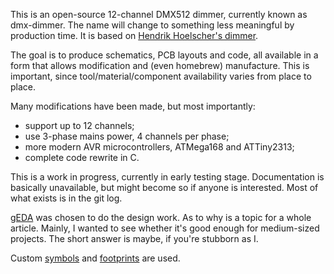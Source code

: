 This is an open-source 12-channel DMX512 dimmer, currently known as
dmx-dimmer. The name will change to something less meaningful by
production time. It is based on [Hendrik Hoelscher's dimmer][hoelscher].

The goal is to produce schematics, PCB layouts and code, all available
in a form that allows modification and (even homebrew) manufacture. This
is important, since tool/material/component availability varies from
place to place.

Many modifications have been made, but most importantly:

- support up to 12 channels;
- use 3-phase mains power, 4 channels per phase;
- more modern AVR microcontrollers, ATMega168 and ATTiny2313;
- complete code rewrite in C.

This is a work in progress, currently in early testing stage.
Documentation is basically unavailable, but might become so if anyone is
interested. Most of what exists is in the git log.

[gEDA][geda] was chosen to do the design work. As to why is a topic for a
whole article. Mainly, I wanted to see whether it's good enough for
medium-sized projects. The short answer is maybe, if you're stubborn as I.

Custom [symbols][gedasym] and [footprints][gedafoot] are used.

[hoelscher]: http://www.hoelscher-hi.de/hendrik/english/dimmer.htm
[geda]: http://www.gpleda.org/index.html
[gedasym]: https://github.com/rxdtxd/geda-gschem-symbols-rxdtxd
[gedafoot]: https://github.com/rxdtxd/geda-pcb-footprints-rxdtxd
